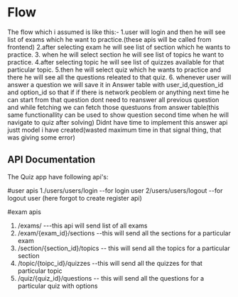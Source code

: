 # Flow
The flow which i assumed is like this:-
1.user will login and then he will see list of exams which he want to practice.(these apis will be called from frontend)
2.after selecting exam he will see list of section which he wants to practice.
3. when he will select section he will see list of topics he want to practice.
4.after selecting topic he will see list of quizzes available for that particular topic.
5.then he will select quiz which he wants to practice and there he will see all the questions releated to that quiz.
6. whenever user will answer a question we will save it in Answer table with user_id,question_id and option_id
so that if if there is network peoblem or anything next time he can start from that question dont need to reanswer all previous question 
and while fetching we can fetch those questuons from answer table(this same functionallity can be used to show question 
second time when he will navigate to quiz after solving)
Didnt have time to implement this answer api justt model i have created(wasted maximum time in that signal thing, that was giving some error)
## API Documentation

The Quiz app have following api's:

#user apis
1./users/users/login  --for login user
2/users/users/logout   --for logout user
(here forgot to create register api)

#exam apis
1. /exams/  ---this api will send list of all exams
2. /exam/{exam_id}/sections  --this will send all the sections for a particular exam
3. /section/{section_id}/topics   -- this will send all the topics for a particular section
4. /topic/{toipc_id}/quizzes   --this will send all the quizzes for that particular topic
5. /quiz/{quiz_id}/questions   -- this will send all the questions for a particular quiz with options
